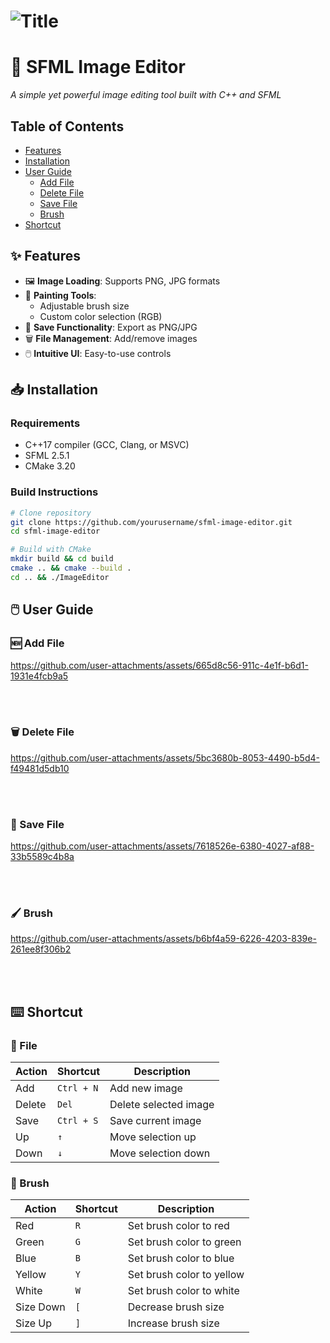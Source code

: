  # ![Title](https://github.com/user-attachments/assets/816e617d-a344-450c-9c1c-19d0a596ad70)

# 🎨 SFML Image Editor

*A simple yet powerful image editing tool built with C++ and SFML*

## Table of Contents
- [Features](#-features)
- [Installation](#-installation)
- [User Guide](#user-guide)
  - [Add File](#add-file)
  - [Delete File](#delete-file)
  - [Save File](#save-file)
  - [Brush](#-brush)
- [Shortcut](#shortcut)

## ✨ Features

- 🖼️ **Image Loading**: Supports PNG, JPG formats
- 🎨 **Painting Tools**:
  - Adjustable brush size
  - Custom color selection (RGB)
- 💾 **Save Functionality**: Export as PNG/JPG
- 🗑️ **File Management**: Add/remove images
- 🖱️ **Intuitive UI**: Easy-to-use controls

## 📥 Installation

### Requirements
- C++17 compiler (GCC, Clang, or MSVC)
- SFML 2.5.1
- CMake 3.20

### Build Instructions
```bash
# Clone repository
git clone https://github.com/yourusername/sfml-image-editor.git
cd sfml-image-editor

# Build with CMake
mkdir build && cd build
cmake .. && cmake --build .
cd .. && ./ImageEditor
```

## <a id="user-guide"></a>🖱️ User Guide

### <a id="add-file"></a>🆕 Add File
https://github.com/user-attachments/assets/665d8c56-911c-4e1f-b6d1-1931e4fcb9a5

<br/><br/>

### <a id="delete-file"></a>🗑️ Delete File
https://github.com/user-attachments/assets/5bc3680b-8053-4490-b5d4-f49481d5db10

<br/><br/>

### <a id="save-file"></a>💾 Save File
https://github.com/user-attachments/assets/7618526e-6380-4027-af88-33b5589c4b8a

<br/><br/>

### <a id="brush"></a>🖌️ Brush
https://github.com/user-attachments/assets/b6bf4a59-6226-4203-839e-261ee8f306b2

<br/><br/>

## <a id="shortcut"></a>⌨️ Shortcut

### 📄 File
| Action  | Shortcut    | Description              |
|---------|-------------|--------------------------|
| Add     | `Ctrl + N`  | Add new image            |
| Delete  | `Del`       | Delete selected image    |
| Save    | `Ctrl + S`  | Save current image       |
| Up      | `↑`         | Move selection up        |
| Down    | `↓`         | Move selection down      |

### 🎨 Brush
| Action       | Shortcut | Description                  |
|--------------|----------|------------------------------|
| Red          | `R`      | Set brush color to red       |
| Green        | `G`      | Set brush color to green     |
| Blue         | `B`      | Set brush color to blue      |
| Yellow       | `Y`      | Set brush color to yellow    |
| White        | `W`      | Set brush color to white     |
| Size Down    | `[`      | Decrease brush size          |
| Size Up      | `]`      | Increase brush size          |




